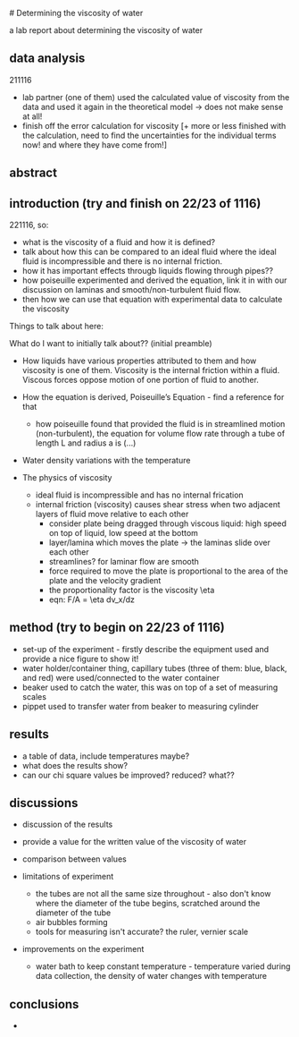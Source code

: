 # Determining the viscosity of water 

a lab report about determining the viscosity of water

## data analysis
211116

- lab partner (one of them) used the calculated value of viscosity from the data and used it again in the theoretical model -> does not make sense at all! 
- finish off the error calculation for viscosity [+ more or less finished with the calculation, need to find the uncertainties for the individual terms now! and where they have come from!]


## abstract


## introduction (try and finish on 22/23 of 1116)

221116, so:

- what is the viscosity of a fluid and how it is defined?
- talk about how this can be compared to an ideal fluid where the ideal fluid is incompressible and there is no internal friction.
- how it has important effects througb liquids flowing through pipes?? 
- how poiseuille experimented and derived the equation, link it in with our discussion on laminas and smooth/non-turbulent fluid flow.
- then how we can use that equation with experimental data to calculate the viscosity 

Things to talk about here:

What do I want to initially talk about?? (initial preamble)

- How liquids have various properties attributed to them and how viscosity is one of them. Viscosity is the internal friction within a fluid. Viscous forces oppose motion of one portion of fluid to another. 

- How the equation is derived, Poiseuille’s Equation - find a reference for that 
	- how poiseuille found that provided the fluid is in streamlined motion (non-turbulent), the equation for volume flow rate through a tube of length L and radius a is (...)
- Water density variations with the temperature 
- The physics of viscosity
	- ideal fluid is incompressible and has no internal frication
	- internal friction (viscosity) causes shear stress when two adjacent layers of fluid move relative to each other
		- consider plate being dragged through viscous liquid: high speed on top of liquid, low speed at the bottom
		- layer/lamina which moves the plate -> the laminas slide over each other
		- streamlines? for laminar flow are smooth
		- force required to move the plate is proportional to the area of the plate and the velocity gradient
		- the proportionality factor is the viscosity \eta 
		- eqn: F/A = \eta dv_x/dz

## method (try to begin on 22/23 of 1116)
- set-up of the experiment - firstly describe the equipment used and provide a nice figure to show it! 
- water holder/container thing, capillary tubes (three of them: blue, black, and red) were used/connected to the water container 
- beaker used to catch the water, this was on top of a set of measuring scales 
- pippet used to transfer water from beaker to measuring cylinder 

## results
- a table of data, include temperatures maybe?
- what does the results show?
- can our chi square values be improved? reduced? what??

## discussions
- discussion of the results
- provide a value for the written value of the viscosity of water
- comparison between values

- limitations of experiment
	- the tubes are not all the same size throughout - also don't know where the diameter of the tube begins, scratched around the diameter of the tube
	- air bubbles forming
	- tools for measuring isn't accurate? the ruler, vernier scale
	
- improvements on the experiment
	- water bath to keep constant temperature - temperature varied during data collection, the density of water changes with temperature 


## conclusions
- 